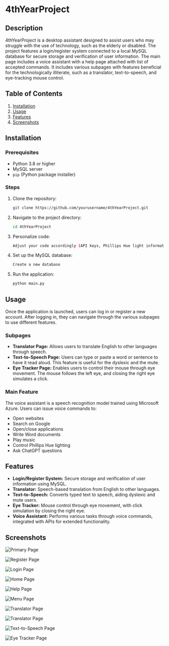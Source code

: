 # 4thYearProject

## Description
4thYearProject is a desktop assistant designed to assist users who may struggle with the use of technology, such as the elderly or disabled. The project features a login/register system connected to a local MySQL database for secure storage and verification of user information. The main page includes a voice assistant with a help page attached with list of accepted commands. It includes various subpages with features beneficial for the technologically illiterate, such as a translator, text-to-speech, and eye-tracking mouse control.

## Table of Contents
1. [Installation](#installation)
2. [Usage](#usage)
3. [Features](#features)
4. [Screenshots](#screenshots)

## Installation

### Prerequisites
- Python 3.8 or higher
- MySQL server
- `pip` (Python package installer)

### Steps
1. Clone the repository:
    ```bash
    git clone https://github.com/yourusername/4thYearProject.git
    ```
2. Navigate to the project directory:
    ```bash
    cd 4thYearProject
    ```
3. Personalize code:
    ```bash
    Adjust your code accordingly (API keys, Phillips Hue light information, etc.)
    ```
4. Set up the MySQL database:
      ```bash
      Create a new database
      ```
5. Run the application:
    ```bash
    python main.py
    ```

## Usage
Once the application is launched, users can log in or register a new account. After logging in, they can navigate through the various subpages to use different features.

### Subpages
- **Translator Page:** Allows users to translate English to other languages through speech.
- **Text-to-Speech Page:** Users can type or paste a word or sentence to have it read aloud. This feature is useful for the dyslexic and the mute.
- **Eye Tracker Page:** Enables users to control their mouse through eye movement. The mouse follows the left eye, and closing the right eye simulates a click.

### Main Feature
The voice assistant is a speech recognition model trained using Microsoft Azure. Users can issue voice commands to:
- Open websites
- Search on Google
- Open/close applications
- Write Word documents
- Play music
- Control Phillips Hue lighting
- Ask ChatGPT questions

## Features
- **Login/Register System:** Secure storage and verification of user information using MySQL.
- **Translator:** Speech-based translation from English to other languages.
- **Text-to-Speech:** Converts typed text to speech, aiding dyslexic and mute users.
- **Eye Tracker:** Mouse control through eye movement, with click simulation by closing the right eye.
- **Voice Assistant:** Performs various tasks through voice commands, integrated with APIs for extended functionality.

## Screenshots
![Primary Page](images/PrimaryPage.png)

![Register Page](images/Register.png)

![Login Page](images/Login.png)

![Home Page](images/HomePage.png)

![Help Page](images/Help.png)

![Menu Page](images/Menu.png)

![Translator Page](images/Translator.png)

![Translator Page](images/Translator2.png)

![Text-to-Speech Page](images/Text-to-speech.png)

![Eye Tracker Page](images/EyeTracker.png)
